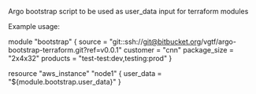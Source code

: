 Argo bootstrap script to be used as user_data input for terraform modules

Example usage:

module "bootstrap" {
  source = "git::ssh://git@bitbucket.org/vgtf/argo-bootstrap-terraform.git?ref=v0.0.1"
  customer = "cnn"
  package_size = "2x4x32"
  products = "test-test:dev,testing:prod"
}

resource "aws_instance" "node1" {
    user_data = "${module.bootstrap.user_data}"
}
